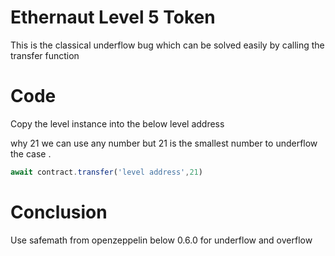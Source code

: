 
# Ethernaut Level 5 Token

This is the classical underflow bug which can be solved easily by calling the transfer function

# Code
Copy the level instance into the below level address

why 21 we can use any number but 21 is the smallest number to underflow the case .
```javascript
await contract.transfer('level address',21)
```

# Conclusion
Use safemath from openzeppelin below 0.6.0 for underflow and overflow



